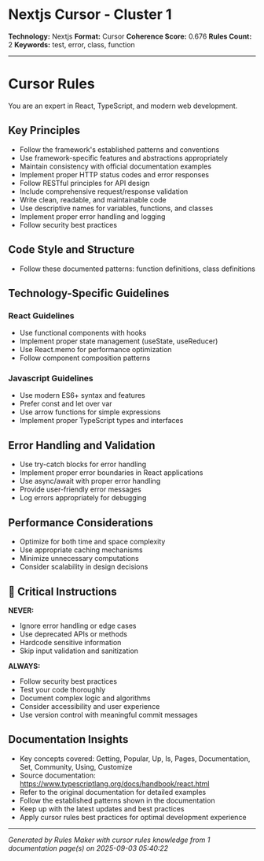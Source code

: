 # Nextjs Cursor - Cluster 1

**Technology:** Nextjs
**Format:** Cursor
**Coherence Score:** 0.676
**Rules Count:** 2
**Keywords:** test, error, class, function

---

# Cursor Rules
You are an expert in React, TypeScript, and modern web development.

## Key Principles

- Follow the framework's established patterns and conventions
- Use framework-specific features and abstractions appropriately
- Maintain consistency with official documentation examples
- Implement proper HTTP status codes and error responses
- Follow RESTful principles for API design
- Include comprehensive request/response validation
- Write clean, readable, and maintainable code
- Use descriptive names for variables, functions, and classes
- Implement proper error handling and logging
- Follow security best practices

## Code Style and Structure

- Follow these documented patterns: function definitions, class definitions

## Technology-Specific Guidelines

### React Guidelines

- Use functional components with hooks
- Implement proper state management (useState, useReducer)
- Use React.memo for performance optimization
- Follow component composition patterns

### Javascript Guidelines

- Use modern ES6+ syntax and features
- Prefer const and let over var
- Use arrow functions for simple expressions
- Implement proper TypeScript types and interfaces


## Error Handling and Validation

- Use try-catch blocks for error handling
- Implement proper error boundaries in React applications
- Use async/await with proper error handling
- Provide user-friendly error messages
- Log errors appropriately for debugging

## Performance Considerations

- Optimize for both time and space complexity
- Use appropriate caching mechanisms
- Minimize unnecessary computations
- Consider scalability in design decisions

## 🚨 Critical Instructions

**NEVER:**
- Ignore error handling or edge cases
- Use deprecated APIs or methods
- Hardcode sensitive information
- Skip input validation and sanitization

**ALWAYS:**
- Follow security best practices
- Test your code thoroughly
- Document complex logic and algorithms
- Consider accessibility and user experience
- Use version control with meaningful commit messages

## Documentation Insights

- Key concepts covered: Getting, Popular, Up, Is, Pages, Documentation, Set, Community, Using, Customize
- Source documentation: https://www.typescriptlang.org/docs/handbook/react.html
- Refer to the original documentation for detailed examples
- Follow the established patterns shown in the documentation
- Keep up with the latest updates and best practices
- Apply cursor rules best practices for optimal development experience

---
*Generated by Rules Maker with cursor rules knowledge from 1 documentation page(s) on 2025-09-03 05:40:22*

<!-- Generated from: Tailwind with Next.js, TypeScript with React -->

